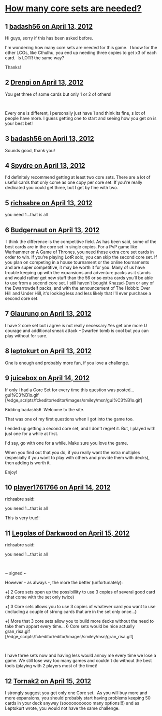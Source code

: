 # [How many core sets are needed?](https://community.fantasyflightgames.com/topic/63065-how-many-core-sets-are-needed/)

## 1 [badash56 on April 13, 2012](https://community.fantasyflightgames.com/topic/63065-how-many-core-sets-are-needed/?do=findComment&comment=617218)

Hi guys, sorry if this has been asked before.

I'm wondering how many core sets are needed for this game.  I know for the other LCGs, like Cthulhu, you end up needing three copies to get x3 of each card.  Is LOTR the same way?

Thanks!

## 2 [Drengi on April 13, 2012](https://community.fantasyflightgames.com/topic/63065-how-many-core-sets-are-needed/?do=findComment&comment=617222)

You get three of some cards but only 1 or 2 of others!

 

Every one is different, i personally just have 1 and think its fine, s lot of people have more. I guess getting one to start and seeing how you get on is your best bet!

## 3 [badash56 on April 13, 2012](https://community.fantasyflightgames.com/topic/63065-how-many-core-sets-are-needed/?do=findComment&comment=617224)

Sounds good, thank you!

## 4 [Spydre on April 13, 2012](https://community.fantasyflightgames.com/topic/63065-how-many-core-sets-are-needed/?do=findComment&comment=617226)

I'd definitely recommend getting at least two core sets. There are a lot of useful cards that only come as one copy per core set. If you're really dedicated you could get three, but I get by fine with two.

## 5 [richsabre on April 13, 2012](https://community.fantasyflightgames.com/topic/63065-how-many-core-sets-are-needed/?do=findComment&comment=617275)

you need 1...that is all

## 6 [Budgernaut on April 13, 2012](https://community.fantasyflightgames.com/topic/63065-how-many-core-sets-are-needed/?do=findComment&comment=617292)

 I think the difference is the competitive field. As has been said, some of the best cards are in the core set in single copies. For a PvP game like Warhammer or A Game of Thrones, you need those extra core set cards in order to win. If you're playing LotR solo, you can skip the second core set. If you plan on competing in a house tournament or the online tournaments and are super competitive, it may be worth it for you. Many of us have trouble keeping up with the expansions and adventure packs as it stands and would rather get new stuff than the 56 or so extra cards you'll be able to use from a second core set. I still haven't bought Khazad-Dum or any of the Dwarrowdelf packs, and with the announcement of The Hobbit: Over Hill and Under Hill, it's looking less and less likely that I'll ever purchase a second core set.

## 7 [Glaurung on April 13, 2012](https://community.fantasyflightgames.com/topic/63065-how-many-core-sets-are-needed/?do=findComment&comment=617366)

I have 2 core set but i agree is not really necessary.Yes get one more U courage and additional sneak attack +Dwarfen tomb is cool but you can play without for sure.

## 8 [leptokurt on April 13, 2012](https://community.fantasyflightgames.com/topic/63065-how-many-core-sets-are-needed/?do=findComment&comment=617379)

One is enough and probably more fun, if you love a challenge.

## 9 [juicebox on April 14, 2012](https://community.fantasyflightgames.com/topic/63065-how-many-core-sets-are-needed/?do=findComment&comment=617461)

If only I had a Core Set for every time this question was posted... gui%C3%B1o.gif [/edge_scripts/fckeditor/editor/images/smiley/msn/gui%C3%B1o.gif]

Kidding badash56. Welcome to the site.

That was one of my first questions when I got into the game too.

I ended up getting a second core set, and I don't regret it. But, I played with just one for a while at first.

I'd say, go with one for a while. Make sure you love the game.

When you find out that you do, if you really want the extra multiples (especially if you want to play with others and provide them with decks), then adding is worth it.

Enjoy!

## 10 [player1761766 on April 14, 2012](https://community.fantasyflightgames.com/topic/63065-how-many-core-sets-are-needed/?do=findComment&comment=617616)

richsabre said:

you need 1...that is all



This is very true!!

## 11 [Legolas of Darkwood on April 15, 2012](https://community.fantasyflightgames.com/topic/63065-how-many-core-sets-are-needed/?do=findComment&comment=617812)

richsabre said:

you need 1...that is all



 

~ signed ~

However - as always -, the more the better (unfortunately):

+) 2 Core sets open up the possibillity to use 3 copies of several good card (that come with the set only twice)

+) 3 Core sets allows you to use 3 copies of whatever card you want to use (including a couple of strong cards that are in the set only once...)

+) More that 3 core sets allow you to build more decks without the need to take them appart every time... 6 Core sets would be nice actually gran_risa.gif [/edge_scripts/fckeditor/editor/images/smiley/msn/gran_risa.gif]

 

I have three sets now and having less would annoy me every time we lose a game. We still lose way too many games and couldn't do without the best tools (playing with 2 players most of the time)!

## 12 [Tornak2 on April 15, 2012](https://community.fantasyflightgames.com/topic/63065-how-many-core-sets-are-needed/?do=findComment&comment=617820)

I strongly suggest you get only one Core set.  As you will buy more and more expansions, you should probably start having problems keeping 50 cards in your deck anyway (sooooooooooo many options!!!) and as Leptokurt wrote, you would not have the same challenge.

